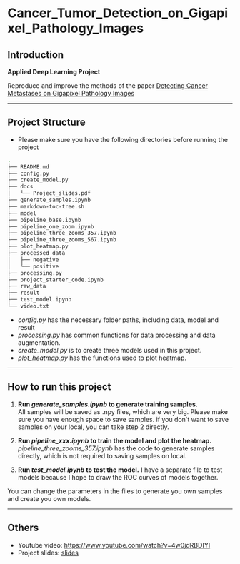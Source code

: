 # Cancer_Tumor_Detection_on_Gigapixel_Pathology_Images

## Introduction

**Applied Deep Learning Project**

Reproduce and improve the methods of the paper [Detecting Cancer Metastases on Gigapixel Pathology Images](https://arxiv.org/abs/1703.02442)

---

## Project Structure

- Please make sure you have the following directories before running the project 

```bash
.
├── README.md
├── config.py
├── create_model.py
├── docs
│   └── Project_slides.pdf
├── generate_samples.ipynb
├── markdown-toc-tree.sh
├── model
├── pipeline_base.ipynb
├── pipeline_one_zoom.ipynb
├── pipeline_three_zooms_357.ipynb
├── pipeline_three_zooms_567.ipynb
├── plot_heatmap.py
├── processed_data
│   ├── negative
│   └── positive
├── processing.py
├── project_starter_code.ipynb
├── raw_data
├── result
├── test_model.ipynb
└── video.txt
```

- *config.py* has the necessary folder paths, including data, model and result
- *processing.py* has common functions for data processing and data augmentation.
- *create_model.py* is to create three models used in this project.
- *plot_heatmap.py* has the functions used to plot heatmap.

--- 

## How to run this project

1) **Run *generate_samples.ipynb* to generate training samples.**  
All samples will be saved as .npy files, which are very big. Please make sure you have enough space to save samples. if you don't want to save samples on your local, you can take step 2 directly.

2) **Run *pipeline_xxx.ipynb* to train the model and plot the heatmap.**
*pipeline_three_zooms_357.ipynb* has the code to generate samples directly, which is not required to saving samples on local.

3) **Run *test_model.ipynb* to test the model.**
I have a separate file to test models because I hope to draw the ROC curves of models together.

You can change the parameters in the files to generate you own samples and create you own models.

---

## Others

- Youtube video: https://www.youtube.com/watch?v=4w0jdRBDIYI
- Project slides: [slides](https://github.com/Alex2Yang97?tab=repositories)
